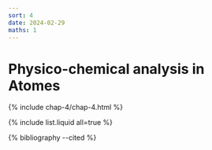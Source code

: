 ```yaml
---
sort: 4
date: 2024-02-29
maths: 1
---
```


# Physico-chemical analysis in Atomes

{% include chap-4/chap-4.html %}

{% include list.liquid all=true %}

{% bibliography --cited %}
